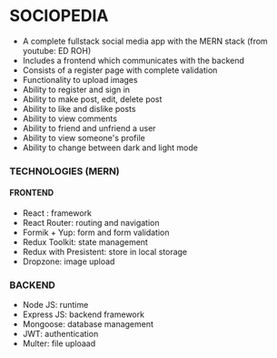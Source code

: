 # SOCIOPEDIA
- A complete fullstack social media app with the MERN stack (from youtube: ED ROH)
- Includes a frontend which communicates with the backend
- Consists of a register page with complete validation
- Functionality to upload images
- Ability to register and sign in
- Ability to make post, edit, delete post
- Ability to like and dislike posts
- Ability to view comments
- Ability to friend and unfriend a user
- Ability to view someone's profile
- Ability to change between dark and light mode

### TECHNOLOGIES (MERN)
#### FRONTEND
- React : framework
- React Router: routing and navigation
- Formik + Yup: form and form validation
- Redux Toolkit: state management
- Redux with Presistent: store in local storage
- Dropzone: image upload

### BACKEND
- Node JS: runtime
- Express JS: backend framework
- Mongoose: database management
- JWT: authentication
- Multer: file uploaad
